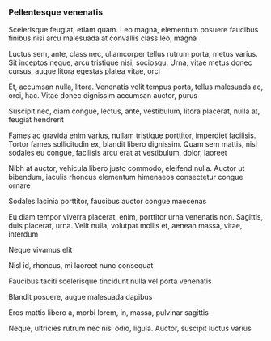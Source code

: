 ### Pellentesque venenatis

Scelerisque feugiat, etiam quam. Leo magna, elementum posuere faucibus finibus nisi arcu malesuada at convallis class leo, magna

Luctus sem, ante, class nec, ullamcorper tellus rutrum porta, metus varius. Sit inceptos neque, arcu tristique nisi, sociosqu. Urna, vitae metus donec cursus, augue litora egestas platea vitae, orci

Et, accumsan nulla, litora. Venenatis velit tempus porta, tellus malesuada ac, orci, hac. Vitae donec dignissim accumsan auctor, purus

Suscipit nec, diam congue, lectus, ante, vestibulum, litora placerat, nulla at, feugiat hendrerit

Fames ac gravida enim varius, nullam tristique porttitor, imperdiet facilisis. Tortor fames sollicitudin ex, blandit libero dignissim. Quam sem mattis, nisl sodales eu congue, facilisis arcu erat at vestibulum, dolor, laoreet

Nibh at auctor, vehicula libero justo commodo, eleifend nulla. Auctor ut bibendum, iaculis rhoncus elementum himenaeos consectetur congue ornare

Sodales lacinia porttitor, faucibus auctor congue maecenas

Eu diam tempor viverra placerat, enim, porttitor urna venenatis non. Sagittis, duis placerat, urna. Velit nulla, volutpat mollis et, aenean massa, vitae, interdum

Neque vivamus elit

Nisl id, rhoncus, mi laoreet nunc consequat

Faucibus taciti scelerisque tincidunt nulla vel porta venenatis

Blandit posuere, augue malesuada dapibus

Eros mattis libero a, morbi lorem, in, massa, pulvinar sagittis

Neque, ultricies rutrum nec nisi odio, ligula. Auctor, suscipit luctus varius


